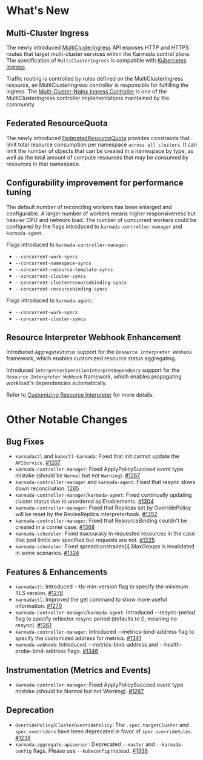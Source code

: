 # What's New
## Multi-Cluster Ingress
The newly introduced [MultiClusterIngress](https://github.com/karmada-io/karmada/blob/d6355ec85296daa46ed344cade6ef10a9bee58dc/pkg/apis/networking/v1alpha1/ingress_types.go#L16) 
API exposes HTTP and HTTPS routes that target multi-cluster services within the Karmada control plane. The specification 
of `MultiClusterIngress` is compatible with [Kubernetes Ingress](https://kubernetes.io/docs/concepts/services-networking/ingress/).

Traffic routing is controlled by rules defined on the MultiClusterIngress resource, an MultiClusterIngress controller is
responsible for fulfilling the ingress. The [Multi-Cluster-Nginx Ingress Controller](https://github.com/karmada-io/multi-cluster-ingress-nginx) 
is one of the MultiClusterIngress controller implementations maintained by the community.


## Federated ResourceQuota
The newly introduced [FederatedResourceQuota](https://github.com/karmada-io/karmada/blob/master/pkg/apis/policy/v1alpha1/federatedresourcequota_types.go#L14)
provides constraints that limit total resource consumption per namespace `across all clusters`. 
It can limit the number of objects that can be created in a namespace by type, as well as the total amount of compute 
resources that may be consumed by resources in that namespace.


## Configurability improvement for performance tuning
The default number of reconciling workers has been enlarged and configurable. A larger number of workers means higher 
responsiveness but heavier CPU and network load. The number of concurrent workers could be configured by the flags 
introduced to `karmada-controller-manager` and `karmada-agent`.

Flags introduced to `karmada-controller-manager`:

- `--concurrent-work-syncs`
- `--concurrent-namespace-syncs`
- `--concurrent-resource-template-syncs`
- `--concurrent-cluster-syncs`
- `--concurrent-clusterresourcebinding-syncs`
- `--concurrent-resourcebinding-syncs`

Flags introduced to `karmada-agent`:

- `--concurrent-work-syncs`
- `--concurrent-cluster-syncs`


## Resource Interpreter Webhook Enhancement
Introduced `AggregateStatus` support for the `Resource Interpreter Webhook` framework, which enables customized resource status aggregating.

Introduced `InterpreterOperationInterpretDependency` support for the `Resource Interpreter Webhook` framework, 
which enables propagating workload's dependencies automatically.

Refer to [Customizing Resource Interpreter](../userguide/customizing-resource-interpreter.md) for more details.


# Other Notable Changes
## Bug Fixes
- `karmadactl` and `kubectl-karmada`: Fixed that init cannot update the `APIService`. [#1207](https://github.com/karmada-io/karmada/pull/1207)
- `karmada-controller-manager`: Fixed ApplyPolicySucceed event type mistake (should be `Normal` but not `Warning`). [#1267](https://github.com/karmada-io/karmada/pull/1267)
- `karmada-controller-manager` and `karmada-agent`: Fixed that resync slows down reconciliation. [1265](https://github.com/karmada-io/karmada/pull/1265)
- `karmada-controller-manager`/`karmada-agent`: Fixed continually updating cluster status due to unordered apiEnablements. [#1304](https://github.com/karmada-io/karmada/pull/1304)
- `karmada-controller-manager`: Fixed that Replicas set by OverridePolicy will be reset by the ReviseReplica interpreterhook. [#1352](https://github.com/karmada-io/karmada/pull/1352)
- `karmada-controller-manager`: Fixed that ResourceBinding couldn't be created in a corner case. [#1368](https://github.com/karmada-io/karmada/pull/1368)
- `karmada-scheduler`: Fixed inaccuracy in requested resources in the case that pod limits are specified but requests are not. [#1225](https://github.com/karmada-io/karmada/pull/1225)
- `karmada-scheduler`: Fixed spreadconstraints[i].MaxGroups is invalidated in some scenarios. [#1324](https://github.com/karmada-io/karmada/pull/1324)
## Features & Enhancements
- `karmadactl`: Introduced --tls-min-version flag to specify the minimum TLS version.  [#1278](https://github.com/karmada-io/karmada/pull/1278)
- `karmadactl`: Improved the get command to show more useful information. [#1270](https://github.com/karmada-io/karmada/pull/1270)
- `karmada-controller-manager`/`karmada-agent`: Introduced --resync-period flag to specify reflector resync period (defaults to 0, meaning no resync). [#1261](https://github.com/karmada-io/karmada/pull/1261)
- `karmada-controller-manager`: Introduced --metrics-bind-address flag to specify the customized address for metrics. [#1341](https://github.com/karmada-io/karmada/pull/1341)
- `karmada-webhook`: Introduced --metrics-bind-address and --health-probe-bind-address flags. [#1346](https://github.com/karmada-io/karmada/pull/1346)
## Instrumentation (Metrics and Events)
- `karmada-controller-manager`: Fixed ApplyPolicySucceed event type mistake (should be Normal but not Warning). [#1267](https://github.com/karmada-io/karmada/pull/1267)
## Deprecation
- `OverridePolicy`/`ClusterOverridePolicy`: The `.spec.targetCluster` and `spec.overriders` have been deprecated in favor of `spec.overrideRules`. [#1238](https://github.com/karmada-io/karmada/pull/1238)
- `karmada-aggregate-apiserver`: Deprecated `--master` and `--karmada-config` flags. Please use `--kubeconfig` instead. [#1336](https://github.com/karmada-io/karmada/pull/1336)
